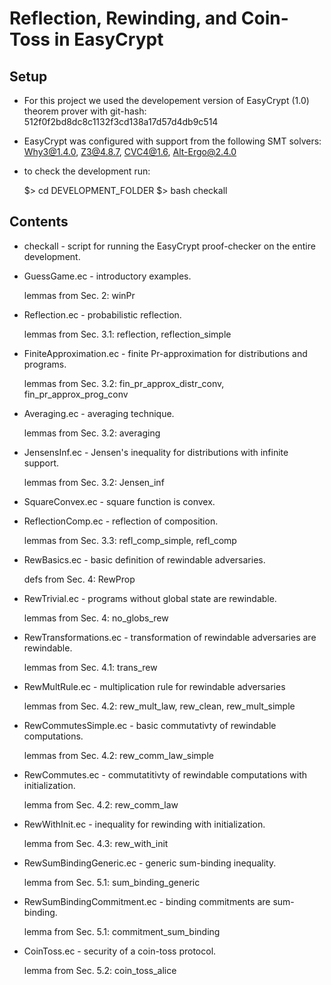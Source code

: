 # Reflection, Rewinding, and Coin-Toss in EasyCrypt


Setup
-----

* For this project we used the developement version of EasyCrypt (1.0)
theorem prover with git-hash: 512f0f2bd8dc8c1132f3cd138a17d57d4db9c514

* EasyCrypt was configured with support from the following SMT solvers:
Why3@1.4.0, Z3@4.8.7, CVC4@1.6, Alt-Ergo@2.4.0

* to check the development run:
  
  $> cd DEVELOPMENT_FOLDER
  $> bash checkall


Contents
--------

* checkall - script for running the EasyCrypt proof-checker on the entire development.
  
* GuessGame.ec - introductory examples.

  lemmas from Sec. 2: winPr

* Reflection.ec - probabilistic reflection.

  lemmas from Sec. 3.1: reflection, reflection_simple 

* FiniteApproximation.ec - finite Pr-approximation for distributions and programs.

  lemmas from Sec. 3.2: fin_pr_approx_distr_conv, fin_pr_approx_prog_conv

* Averaging.ec - averaging technique.

  lemmas from Sec. 3.2: averaging

* JensensInf.ec - Jensen's inequality for distributions with infinite support.

  lemmas from Sec. 3.2: Jensen_inf

* SquareConvex.ec - square function is convex.

* ReflectionComp.ec - reflection of composition.

  lemmas from Sec. 3.3: refl_comp_simple, refl_comp

* RewBasics.ec - basic definition of rewindable adversaries.

  defs from Sec. 4: RewProp

* RewTrivial.ec - programs without global state are rewindable.

  lemmas from Sec. 4: no_globs_rew

* RewTransformations.ec - transformation of rewindable adversaries are rewindable.

  lemmas from Sec. 4.1: trans_rew

* RewMultRule.ec - multiplication rule for rewindable adversaries

  lemmas from Sec. 4.2: rew_mult_law, rew_clean, rew_mult_simple

* RewCommutesSimple.ec - basic commutativty of rewindable computations.

  lemmas from Sec. 4.2: rew_comm_law_simple

* RewCommutes.ec - commutatitivty of rewindable computations with initialization.

  lemma from Sec. 4.2: rew_comm_law

* RewWithInit.ec - inequality for rewinding with initialization.

  lemma from Sec. 4.3: rew_with_init

* RewSumBindingGeneric.ec - generic sum-binding inequality.

  lemma from Sec. 5.1: sum_binding_generic

* RewSumBindingCommitment.ec - binding commitments are sum-binding.

  lemma from Sec. 5.1: commitment_sum_binding 

* CoinToss.ec - security of a coin-toss protocol.

  lemma from Sec. 5.2: coin_toss_alice